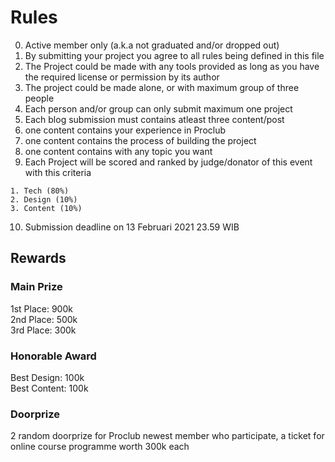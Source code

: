 # Rules
0. Active member only (a.k.a not graduated and/or dropped out)
1. By submitting your project you agree to all rules being defined in this file
2. The Project could be made with any tools provided as long as you have the required license or permission by its author
3. The project could be made alone, or with maximum group of three people
4. Each person and/or group can only submit maximum one project
5. Each blog submission must contains atleast three content/post
6. one content contains your experience in Proclub
7. one content contains the process of building the project
8. one content contains with any topic you want
9. Each Project will be scored and ranked by judge/donator of this event with this criteria
```
1. Tech (80%)
2. Design (10%)
3. Content (10%)
```
10. Submission deadline on 13 Februari 2021 23.59 WIB
## Rewards

### Main Prize
1st Place: 900k  
2nd Place: 500k  
3rd Place: 300k  

### Honorable Award
Best Design: 100k  
Best Content: 100k  

### Doorprize
2 random doorprize for Proclub newest member who participate, a ticket for online course programme worth 300k each


